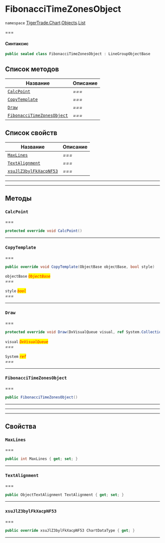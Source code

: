 # FibonacciTimeZonesObject

`namespace` [TigerTrade.Chart](../../../../).[Objects](../).[List](./)

\===

#### Синтаксис

```csharp
public sealed class FibonacciTimeZonesObject : LineGroupObjectBase
```

## Список методов

| Название                                                                                     | Описание |
| -------------------------------------------------------------------------------------------- | -------- |
| [`CalcPoint`](fibonaccitimezonesobject.cs.md#method-calcpoint)                               | _===_    |
| [`CopyTemplate`](fibonaccitimezonesobject.cs.md#method-copytemplate)                         | _===_    |
| [`Draw`](fibonaccitimezonesobject.cs.md#method-draw)                                         | _===_    |
| [`FibonacciTimeZonesObject`](fibonaccitimezonesobject.cs.md#method-fibonaccitimezonesobject) | _===_    |

## Список свойств

| Название                                                                               | Описание |
| -------------------------------------------------------------------------------------- | -------- |
| [`MaxLines`](fibonaccitimezonesobject.cs.md#property-maxlines)                         | _===_    |
| [`TextAlignment`](fibonaccitimezonesobject.cs.md#property-textalignment)               | _===_    |
| [`xsuJlZ3bylFkXacpNF53`](fibonaccitimezonesobject.cs.md#property-xsujlz3bylfkxacpnf53) | _===_    |

***

***

## Методы

### `CalcPoint` <a href="#method-calcpoint" id="method-calcpoint"></a>

\===

```csharp
protected override void CalcPoint()
```

***

### `CopyTemplate` <a href="#method-copytemplate" id="method-copytemplate"></a>

\===

```csharp
public override void CopyTemplate(ObjectBase objectBase, bool style)
```

`objectBase` _<mark style="color:red;">`ObjectBase`</mark>_\
_===_

`style` _<mark style="color:red;">`bool`</mark>_\
_===_

***

### `Draw` <a href="#method-draw" id="method-draw"></a>

\===

```csharp
protected override void Draw(DxVisualQueue visual, ref System.Collections.Generic.List<ObjectLabelInfo> labels)
```

`visual` _<mark style="color:red;">`DxVisualQueue`</mark>_\
_===_

`System` _<mark style="color:red;">`ref`</mark>_\
_===_

***

### `FibonacciTimeZonesObject` <a href="#method-fibonaccitimezonesobject" id="method-fibonaccitimezonesobject"></a>

\===

```csharp
public FibonacciTimeZonesObject()
```

***

***

***

## Свойства

### `MaxLines` <a href="#property-maxlines" id="property-maxlines"></a>

\===

```csharp
public int MaxLines { get; set; }
```

***

### `TextAlignment` <a href="#property-textalignment" id="property-textalignment"></a>

\===

```csharp
public ObjectTextAlignment TextAlignment { get; set; }
```

***

### `xsuJlZ3bylFkXacpNF53` <a href="#property-xsujlz3bylfkxacpnf53" id="property-xsujlz3bylfkxacpnf53"></a>

\===

```csharp
public override xsuJlZ3bylFkXacpNF53 ChartDataType { get; }
```

***
